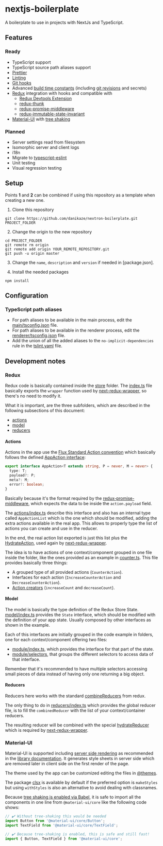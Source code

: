 # nextjs-boilerplate

A boilerplate to use in projects with NextJs and TypeScript.

## Features

### Ready

- TypeScript support
- TypeScript source path aliases support
- [Prettier](https://prettier.io/)
- [Linting](https://palantir.github.io/tslint/)
- [Git hooks](https://github.com/typicode/husky)
- Advanced [build time constants](./build-time-constants/README.md) (including [git revisions](https://www.npmjs.com/package/git-revision-webpack-plugin) and secrets)
- [Redux](https://redux.js.org/) integration with hooks and compatible with
  - [Redux Devtools Extension](https://github.com/zalmoxisus/redux-devtools-extension)
  - [redux-thunk](https://github.com/reduxjs/redux-thunk)
  - [redux-promise-middleware](https://github.com/pburtchaell/redux-promise-middleware)
  - [redux-immutable-state-invariant](https://github.com/leoasis/redux-immutable-state-invariant)
- [Material-UI](https://material-ui.com/) with [tree shaking](https://material-ui.com/guides/minimizing-bundle-size/)

### Planned

- Server settings read from filesystem
- Isomorphic server and client logs
- i18n
- Migrate to [typescript-eslint](https://github.com/typescript-eslint/typescript-eslint)
- Unit testing
- Visual regression testing

## Setup

Points **1** and **2** can be combined if using this repository as a template when creating a new one.

1. Clone this repository

```
git clone https://github.com/danikaze/nextron-boilerplate.git PROJECT_FOLDER
```

2. Change the origin to the new repository

```
cd PROJECT_FOLDER
git remote rm origin
git remote add origin YOUR_REMOTE_REPOSITORY.git
git push -u origin master
```

3. Change the `name`, `description` and `version` if needed in [package.json].

4. Install the needed packages

```
npm install
```

## Configuration

### TypeScript path aliases

- For path aliases to be available in the main process, edit the [main/tsconfig.json](./main/tsconfig.json) file.
- For path aliases to be available in the renderer process, edit the [renderer/tsconfig.json](./renderer/tsconfig.json) file.
- Add the union of all the added aliases to the `no-implicit-dependencies` rule in the [tslint.yaml](./tslint.yaml) file.

## Development notes

### Redux

Redux code is basically contained inside the [store](./store) folder. The [index.ts](./store/index.ts) file basically exports the `wrapper` function used by [next-redux-wrapper](https://github.com/kirill-konshin/next-redux-wrapper), so there's no need to modify it.

What it is important, are the three subfolders, which are described in the following subsections of this document:

- [actions](./store/actions.ts)
- [model](./store/model.ts)
- [reducers](./store/reducers.ts)

#### Actions

Actions in the app use the [Flux Standard Action convention](https://redux.js.org/style-guide/style-guide#write-actions-using-the-flux-standard-action-convention) which basically follows the defined [AppAction interface](./store/actions/index.ts):

```ts
export interface AppAction<T extends string, P = never, M = never> {
  type: T;
  payload?: P;
  meta?: M;
  error?: boolean;
}
```

Basically because it's the format required by the [redux-promise-middleware](https://github.com/pburtchaell/redux-promise-middleware), which expects the data to be inside the `action.payload` field.

The [actions/index.ts](./store/actions/index.ts) describe this interface and also has an internal type called `AppActionList` which is the one which should be modified, adding the extra actions available in the real app. This allows to properly type the list of actions you can create and use in the reducer.

In the end, the real action list exported is just this list plus the [HydrateAction](./store/actions/hydrate.ts), used again by [next-redux-wrapper](https://github.com/kirill-konshin/next-redux-wrapper).

The idea is to have actions of one context/component grouped in one file inside the folder, like the ones provided as an example in [counter.ts](./store/actions/counter.ts). This file provides basically three things:

- A grouped type of all provided actions (`CounterAction`).
- Interfaces for each action (`IncreaseCounterAction` and `DecreaseCounterAction`).
- [Action creators](https://redux.js.org/style-guide/style-guide#use-action-creators) (`increaseCount` and `decreaseCount`).

#### Model

The model is basically the type definition of the Redux Store State. [model/index.ts](./store/model/index.ts) provides the `State` interface, which should be modified with the definition of your app state. Usually composed by other interfaces as shown in the example.

Each of this interfaces are initially grouped in the code example in folders, one for each context/component offering two files:

- [module/index.ts](./store/model/counter/index.ts), which provides the interface for that part of the state.
- [module/selectors](./store/model/counter/selectors.ts), that groups the different selectors to access data of that interface.

Remember that it's recommended to have multiple selectors accessing small pieces of data instead of having only one returning a big object.

#### Reducers

Reducers here works with the standard [combineReducers](https://redux.js.org/api/combinereducers) from redux.

The only thing to do in [reducers/index.ts](./store/reducers/index.ts) which provides the global reducer file, is to fill the `combinedReducer` with the list of your context/container reducers.

The resulting reducer will be combined with the special [hydrateReducer](./store/reducers/hydrate.ts) which is required by [next-redux-wrapper](https://github.com/kirill-konshin/next-redux-wrapper#state-reconciliation-during-hydration).

### Material-UI

Material-UI is supported including [server side rendering](https://material-ui.com/guides/server-rendering/) as recommended in the [library documentation](https://github.com/mui-org/material-ui/tree/master/examples/nextjs). It generates style sheets in server side which are removed later in client side on the first render of the page.

The theme used by the app can be customized editing the files in [@themes](./themes/index.ts).

The package [clsx](https://github.com/lukeed/clsx) is available by default if the preferred option is `makeStyles` but using `withStyles` is also an alternative to avoid dealing with classnames.

Because [tree shaking is enabled via Babel](https://material-ui.com/guides/minimizing-bundle-size/), it is safe to import all the components in one line from `@material-ui/core` like the following code shows:

```ts
// ✔️ Without tree-shaking this would be needed
import Button from '@material-ui/core/Button';
import TextField from '@material-ui/core/TextField';

// ✔️ Because tree-shaking is enabled, this is safe and still fast!
import { Button, TextField } from '@material-ui/core';
```
